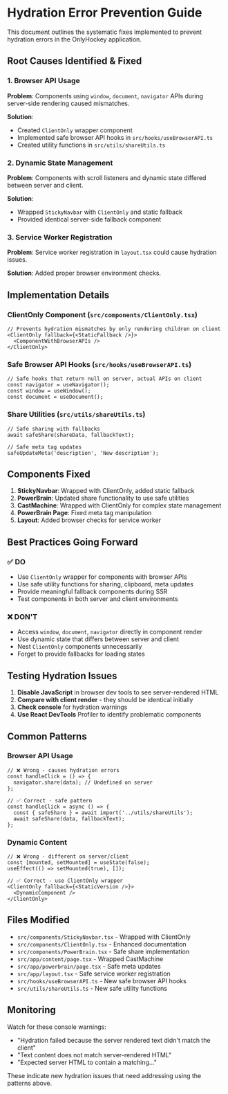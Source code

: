 # Hydration Error Prevention Guide

This document outlines the systematic fixes implemented to prevent hydration errors in the OnlyHockey application.

## Root Causes Identified & Fixed

### 1. Browser API Usage
**Problem**: Components using `window`, `document`, `navigator` APIs during server-side rendering caused mismatches.

**Solution**: 
- Created `ClientOnly` wrapper component
- Implemented safe browser API hooks in `src/hooks/useBrowserAPI.ts`
- Created utility functions in `src/utils/shareUtils.ts`

### 2. Dynamic State Management
**Problem**: Components with scroll listeners and dynamic state differed between server and client.

**Solution**:
- Wrapped `StickyNavbar` with `ClientOnly` and static fallback
- Provided identical server-side fallback component

### 3. Service Worker Registration
**Problem**: Service worker registration in `layout.tsx` could cause hydration issues.

**Solution**: Added proper browser environment checks.

## Implementation Details

### ClientOnly Component (`src/components/ClientOnly.tsx`)
```tsx
// Prevents hydration mismatches by only rendering children on client
<ClientOnly fallback={<StaticFallback />}>
  <ComponentWithBrowserAPIs />
</ClientOnly>
```

### Safe Browser API Hooks (`src/hooks/useBrowserAPI.ts`)
```tsx
// Safe hooks that return null on server, actual APIs on client
const navigator = useNavigator();
const window = useWindow();
const document = useDocument();
```

### Share Utilities (`src/utils/shareUtils.ts`)
```tsx
// Safe sharing with fallbacks
await safeShare(shareData, fallbackText);

// Safe meta tag updates
safeUpdateMeta('description', 'New description');
```

## Components Fixed

1. **StickyNavbar**: Wrapped with ClientOnly, added static fallback
2. **PowerBrain**: Updated share functionality to use safe utilities
3. **CastMachine**: Wrapped with ClientOnly for complex state management
4. **PowerBrain Page**: Fixed meta tag manipulation
5. **Layout**: Added browser checks for service worker

## Best Practices Going Forward

### ✅ DO
- Use `ClientOnly` wrapper for components with browser APIs
- Use safe utility functions for sharing, clipboard, meta updates
- Provide meaningful fallback components during SSR
- Test components in both server and client environments

### ❌ DON'T
- Access `window`, `document`, `navigator` directly in component render
- Use dynamic state that differs between server and client
- Nest `ClientOnly` components unnecessarily
- Forget to provide fallbacks for loading states

## Testing Hydration Issues

1. **Disable JavaScript** in browser dev tools to see server-rendered HTML
2. **Compare with client render** - they should be identical initially
3. **Check console** for hydration warnings
4. **Use React DevTools** Profiler to identify problematic components

## Common Patterns

### Browser API Usage
```tsx
// ❌ Wrong - causes hydration errors
const handleClick = () => {
  navigator.share(data); // Undefined on server
};

// ✅ Correct - safe pattern
const handleClick = async () => {
  const { safeShare } = await import('../utils/shareUtils');
  await safeShare(data, fallbackText);
};
```

### Dynamic Content
```tsx
// ❌ Wrong - different on server/client
const [mounted, setMounted] = useState(false);
useEffect(() => setMounted(true), []);

// ✅ Correct - use ClientOnly wrapper
<ClientOnly fallback={<StaticVersion />}>
  <DynamicComponent />
</ClientOnly>
```

## Files Modified

- `src/components/StickyNavbar.tsx` - Wrapped with ClientOnly
- `src/components/ClientOnly.tsx` - Enhanced documentation
- `src/components/PowerBrain.tsx` - Safe share implementation
- `src/app/content/page.tsx` - Wrapped CastMachine
- `src/app/powerbrain/page.tsx` - Safe meta updates
- `src/app/layout.tsx` - Safe service worker registration
- `src/hooks/useBrowserAPI.ts` - New safe browser API hooks
- `src/utils/shareUtils.ts` - New safe utility functions

## Monitoring

Watch for these console warnings:
- "Hydration failed because the server rendered text didn't match the client"
- "Text content does not match server-rendered HTML"
- "Expected server HTML to contain a matching..."

These indicate new hydration issues that need addressing using the patterns above.
